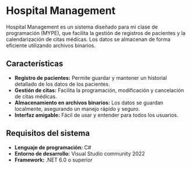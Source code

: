 # Hospital Management

Hospital Management es un sistema diseñado para mi clase de programación (MYPE), que facilita la gestión de registros de pacientes y la calendarización de citas médicas. Los datos se almacenan de forma eficiente utilizando archivos binarios.

## Características

- **Registro de pacientes:** Permite guardar y mantener un historial detallado de los datos de los pacientes.
- **Gestión de citas:** Facilita la programación, modificación y cancelación de citas médicas.
- **Almacenamiento en archivos binarios:** Los datos se guardan localmente, asegurando un manejo rápido y seguro.
- **Interfaz amigable:** Fácil de usar y entender para todos los usuarios.

## Requisitos del sistema

- **Lenguaje de programación:** C#
- **Entorno de desarrollo:** Visual Studio community 2022
- **Framework:** .NET 6.0 o superior

